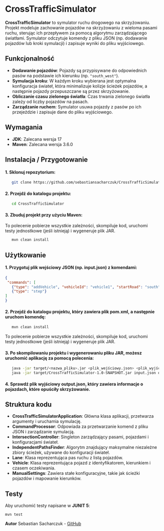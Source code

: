 # CrossTrafficSimulator

**CrossTrafficSimulator** to symulator ruchu drogowego na skrzyżowaniu. Projekt modeluje zachowanie pojazdów na skrzyżowaniu z wieloma pasami ruchu, sterując ich przepływem za pomocą algorytmu zarządzającego światłami. Symulator odczytuje komendy z pliku JSON (np. dodawanie pojazdów lub kroki symulacji) i zapisuje wyniki do pliku wyjściowego.

## Funkcjonalność
- **Dodawanie pojazdów**: Pojazdy są przypisywane do odpowiednich pasów na podstawie ich kierunku (np. `"south_west"`).
- **Symulacja kroku**: W każdym kroku wybierana jest optymalna konfiguracja świateł, która minimalizuje kolizje ścieżek pojazdów, a następnie pojazdy przepuszczane są przez skrzyżowanie.
- **Obliczanie czasu zielonego światła**: Czas trwania zielonego światła zależy od liczby pojazdów na pasach.
- **Zarządzanie ruchem**: Symulator usuwa pojazdy z pasów po ich przejeździe i zapisuje dane do pliku wyjściowego.

## Wymagania
- **JDK**: Zalecana wersja 17
- **Maven**: Zalecana wersja 3.6.0

## Instalacja / Przygotowanie
#### 1. Sklonuj repozytorium:
   ```bash 
      git clone https://github.com/sebastiansacharczuk/CrossTrafficSimulator.git
   ```
#### 2. Przejdź do katalogu projektu:
   ```bash
      cd CrossTrafficSimulator
   ```
    
#### 3. Zbuduj projekt przy użyciu Maven:
   To polecenie pobierze wszystkie zależności, skompiluje kod, uruchomi testy jednostkowe (jeśli istnieją) i wygeneruje plik JAR.

   ```bash
      mvn clean install
   ```
## Użytkowanie

#### 1. Przygotuj plik wejściowy JSON (np. input.json) z komendami:
   ```json
  {
    "commands": [
      {"type": "addVehicle", "vehicleId": "vehicle1", "startRoad": "south", "endRoad": "west"},
      {"type": "step"}
   ]
  }
   ```

#### 2. Przejdź do katalogu projektu, który zawiera plik pom.xml, a następnie uruchom komendę:

   ```bash
      mvn clean install
   ```
   To polecenie pobierze wszystkie zależności, skompiluje kod, uruchomi testy jednostkowe (jeśli istnieją) i wygeneruje plik JAR.
#### 3. Po skompilowaniu projektu i wygenerowaniu pliku JAR, możesz uruchomić aplikację za pomocą polecenia:
   ```bash
      java -jar target/<nazwa_pliku>.jar <plik_wejściowy.json> <plik_wyjściowy.json>
      java -jar target/CrossTrafficSimulator-1.0-SNAPSHOT.jar input.json output.json
   ```
#### 4. Sprawdź plik wyjściowy output.json, który zawiera informacje o pojazdach, które opuściły skrzyżowanie.

## Struktura kodu

- **CrossTrafficSimulatorApplication**: Główna klasa aplikacji, przetwarza argumenty i uruchamia symulację.
- **CommandProcessor**: Odpowiada za przetwarzanie komend z pliku JSON i zarządzanie symulacją.
- **IntersectionController**: Singleton zarządzający pasami, pojazdami i konfiguracjami świateł.
- **IndependentPathsFinder**: Algorytm znajdujący maksymalne niezależne zbiory ścieżek, używane do konfiguracji świateł.
- **Lane**: Klasa reprezentująca pas ruchu z listą pojazdów.
- **Vehicle**: Klasa reprezentująca pojazd z identyfikatorem, kierunkiem i czasem oczekiwania.
- **ManualSettings**: Zawiera stałe konfiguracyjne, takie jak ścieżki pojazdów i mapowanie kierunków.

## Testy

Aby uruchomić testy napisane w **JUNIT 5**:
   ```
   mvn test
   ```
   

**Autor**
Sebastian Sacharczuk - [GitHub](https://github.com/sebastiansacharczuk)


